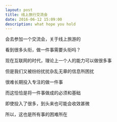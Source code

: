 ```yaml
---
layout: post
title: 线上旅行交流会
date: 2016-06-12 15:09:00
description: what hope you hold
---
```


会去参加一个交流会，关于线上旅游的

看到很多头衔，做一件事需要头衔吗？

现在互联网的时代，理论上一个人的能力可以做很多事

但是我们又被纷纷扰扰杂乱无章的信息所困扰

很难长期投入专注的做一件事

而这恰恰是将一件事做成的必须和基础

即使投入了很多，到头来也可能会收效甚微

所以，这也是所有事的困难所在

